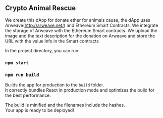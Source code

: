 
## Crypto Animal Rescue

We create this dApp for donate ether for animals cause, the dApp uses Arweave(http://arweave.net/) and Ethereum Smart Contracts.
We integrate the storage of Arweave with the Ethereum Smart contracts. We upload the image and the text description for the donation on Arweave and store the URL with the value info in the Smart contracts



In the project directory, you can run:

### `npm start`


### `npm run build`

Builds the app for production to the `build` folder.<br>
It correctly bundles React in production mode and optimizes the build for the best performance.

The build is minified and the filenames include the hashes.<br>
Your app is ready to be deployed!
